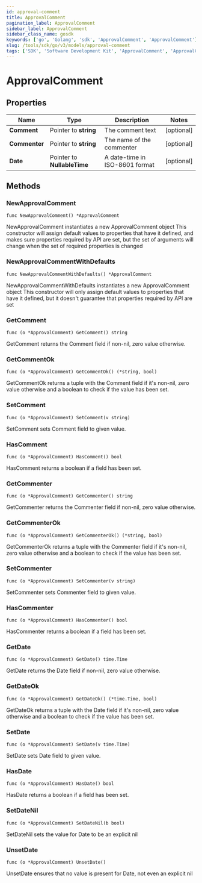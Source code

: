 ```yaml
---
id: approval-comment
title: ApprovalComment
pagination_label: ApprovalComment
sidebar_label: ApprovalComment
sidebar_class_name: gosdk
keywords: ['go', 'Golang', 'sdk', 'ApprovalComment', 'ApprovalComment'] 
slug: /tools/sdk/go/v3/models/approval-comment
tags: ['SDK', 'Software Development Kit', 'ApprovalComment', 'ApprovalComment']
---
```


# ApprovalComment

## Properties

Name | Type | Description | Notes
------------ | ------------- | ------------- | -------------
**Comment** | Pointer to **string** | The comment text | [optional] 
**Commenter** | Pointer to **string** | The name of the commenter | [optional] 
**Date** | Pointer to **NullableTime** | A date-time in ISO-8601 format | [optional] 

## Methods

### NewApprovalComment

`func NewApprovalComment() *ApprovalComment`

NewApprovalComment instantiates a new ApprovalComment object
This constructor will assign default values to properties that have it defined,
and makes sure properties required by API are set, but the set of arguments
will change when the set of required properties is changed

### NewApprovalCommentWithDefaults

`func NewApprovalCommentWithDefaults() *ApprovalComment`

NewApprovalCommentWithDefaults instantiates a new ApprovalComment object
This constructor will only assign default values to properties that have it defined,
but it doesn't guarantee that properties required by API are set

### GetComment

`func (o *ApprovalComment) GetComment() string`

GetComment returns the Comment field if non-nil, zero value otherwise.

### GetCommentOk

`func (o *ApprovalComment) GetCommentOk() (*string, bool)`

GetCommentOk returns a tuple with the Comment field if it's non-nil, zero value otherwise
and a boolean to check if the value has been set.

### SetComment

`func (o *ApprovalComment) SetComment(v string)`

SetComment sets Comment field to given value.

### HasComment

`func (o *ApprovalComment) HasComment() bool`

HasComment returns a boolean if a field has been set.

### GetCommenter

`func (o *ApprovalComment) GetCommenter() string`

GetCommenter returns the Commenter field if non-nil, zero value otherwise.

### GetCommenterOk

`func (o *ApprovalComment) GetCommenterOk() (*string, bool)`

GetCommenterOk returns a tuple with the Commenter field if it's non-nil, zero value otherwise
and a boolean to check if the value has been set.

### SetCommenter

`func (o *ApprovalComment) SetCommenter(v string)`

SetCommenter sets Commenter field to given value.

### HasCommenter

`func (o *ApprovalComment) HasCommenter() bool`

HasCommenter returns a boolean if a field has been set.

### GetDate

`func (o *ApprovalComment) GetDate() time.Time`

GetDate returns the Date field if non-nil, zero value otherwise.

### GetDateOk

`func (o *ApprovalComment) GetDateOk() (*time.Time, bool)`

GetDateOk returns a tuple with the Date field if it's non-nil, zero value otherwise
and a boolean to check if the value has been set.

### SetDate

`func (o *ApprovalComment) SetDate(v time.Time)`

SetDate sets Date field to given value.

### HasDate

`func (o *ApprovalComment) HasDate() bool`

HasDate returns a boolean if a field has been set.

### SetDateNil

`func (o *ApprovalComment) SetDateNil(b bool)`

 SetDateNil sets the value for Date to be an explicit nil

### UnsetDate
`func (o *ApprovalComment) UnsetDate()`

UnsetDate ensures that no value is present for Date, not even an explicit nil

